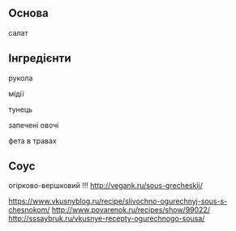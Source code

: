 ## Основа 
салат

## Інгредієнти
рукола

мідії

тунець

запечені овочі

фета в травах

## Соус
огірково-вершковий
!!!      http://vegank.ru/sous-grecheskij/

https://www.vkusnyblog.ru/recipe/slivochno-ogurechnyj-sous-s-chesnokom/
http://www.povarenok.ru/recipes/show/99022/
http://sssaybruk.ru/vkusnye-recepty-ogurechnogo-sousa/
